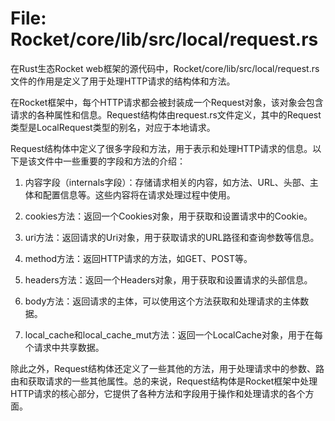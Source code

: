 # File: Rocket/core/lib/src/local/request.rs

在Rust生态Rocket web框架的源代码中，Rocket/core/lib/src/local/request.rs文件的作用是定义了用于处理HTTP请求的结构体和方法。

在Rocket框架中，每个HTTP请求都会被封装成一个Request对象，该对象会包含请求的各种属性和信息。Request结构体由request.rs文件定义，其中的Request类型是LocalRequest类型的别名，对应于本地请求。

Request结构体中定义了很多字段和方法，用于表示和处理HTTP请求的信息。以下是该文件中一些重要的字段和方法的介绍：

1. 内容字段（internals字段）：存储请求相关的内容，如方法、URL、头部、主体和配置信息等。这些内容将在请求处理过程中使用。

2. cookies方法：返回一个Cookies对象，用于获取和设置请求中的Cookie。

3. uri方法：返回请求的Uri对象，用于获取请求的URL路径和查询参数等信息。

4. method方法：返回HTTP请求的方法，如GET、POST等。

5. headers方法：返回一个Headers对象，用于获取和设置请求的头部信息。

6. body方法：返回请求的主体，可以使用这个方法获取和处理请求的主体数据。

7. local_cache和local_cache_mut方法：返回一个LocalCache对象，用于在每个请求中共享数据。

除此之外，Request结构体还定义了一些其他的方法，用于处理请求中的参数、路由和获取请求的一些其他属性。总的来说，Request结构体是Rocket框架中处理HTTP请求的核心部分，它提供了各种方法和字段用于操作和处理请求的各个方面。

